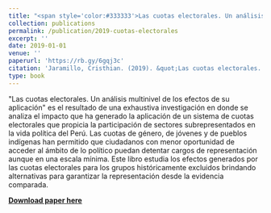 ```yaml
---
title: "<span style='color:#333333'>Las cuotas electorales. Un análisis multinivel de los efectos de su aplicación</span>"
collection: publications
permalink: /publication/2019-cuotas-electorales
excerpt: ''
date: 2019-01-01
venue: ''
paperurl: 'https://rb.gy/6gqj3c'
citation: 'Jaramillo, Cristhian. (2019). &quot;Las cuotas electorales. Un análisis multinivel de los efectos de su aplicación.&quot; Lima: ONPE.'
type: book
---
```


"Las cuotas electorales. Un análisis multinivel de los efectos de su aplicación" es el resultado de una exhaustiva investigación en donde se analiza el impacto que ha generado la aplicación de un sistema de cuotas electorales que propicia la participación de sectores subrepresentados en la vida política del Perú. Las cuotas de género, de jóvenes y de pueblos indígenas han permitido que ciudadanos con menor oportunidad de acceder al ámbito de lo político puedan detentar cargos de representación aunque en una escala mínima. Este libro estudia los efectos generados por las cuotas electorales para los grupos históricamente excluidos brindando alternativas para garantizar la representación desde la evidencia comparada.

[**Download paper here**](https://www.researchgate.net/publication/338146767_Las_cuotas_electorales_Un_analisis_multinivel_de_los_efectos_de_su_aplicacion)